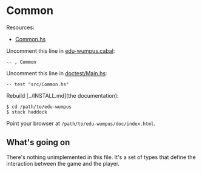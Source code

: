 # Common

Resources:

* [Common.hs](../src/Common.hs)

Uncomment this line in [edu-wumpus.cabal](../edu-wumpus.cabal):

    -- , Common

Uncomment this line in [doctest/Main.hs](../doctest/Main.hs):

    -- test "src/Common.hs"

Rebuild [../INSTALL.md](the documentation):

    $ cd /path/to/edu-wumpus
    $ stack haddock

Point your browser at `/path/to/edu-wumpus/doc/index.html`.

## What's going on

There's nothing unimplemented in this file. It's a set of types
that define the interaction between the game and the player.
